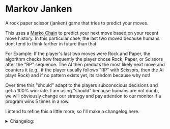 #  Markov Janken
A rock paper scissor (janken) game that tries to predict your moves.

This uses a [Marko Chain](https://en.wikipedia.org/wiki/Markov_chain) to predict your next move based on your recent move history. In this particular case, the last two moved because humans dont tend to think farther in future than that. 

For Example: If the player's last two moves were Rock and Paper, the algorithm checks how frequently the player chose Rock, Paper, or Scissors after the "RP" sequence. The AI then predicts the most likely next move and counters it (e.g., if the player usually follows "RP" with Scissors, then the AI plays Rock) and if no pattern exists yet, its random because why not!

Over time this "should" adapt to the players subconscious decisions and get a 100% win-rate. I am using "should" because humans are not dumb, we will obviously change our strategy and pay attention to our monitor if a program wins 5 times in a row.

I intend to refine this a little more, so I'll make a changelog here.

<details>
<summary>Changelog:</summary>

- 1
   - Made the intial commit. No optimizations yet.

- 2
   - Made counterMove, to get a counter move, duh.
   
   - Made getFrequencyBasedMove, this makes it so that in early game, when no patterns are found, it is not relied on a random move, rather we can count the most common move from the player in playerHistory and use that, if empty, use random move.

   - Made isRepeatingPattern and getAntiHumanMove, it checks if the last move is repeated 3 times, if yes then it refrains from countering the same move again because humans dont use the same move 3 times a row. But this makes a stupid bug, if you spam just 1 move consecutively you will trick the ai into always picking the wrong move against you. So essentially beating the system (The idea sounded better in my head, trust). Might remove this later. Also the way I have implemented this is also very stupid so def getting removed next patch.

- 3
   - Upgraded getMarkovMove with a spam detection logic. Also one little thing, either I am really predictable or this is actualy really good at predicting stuff. In my test runs I have been unable to beat this even though I know how it works.
   
</details>
